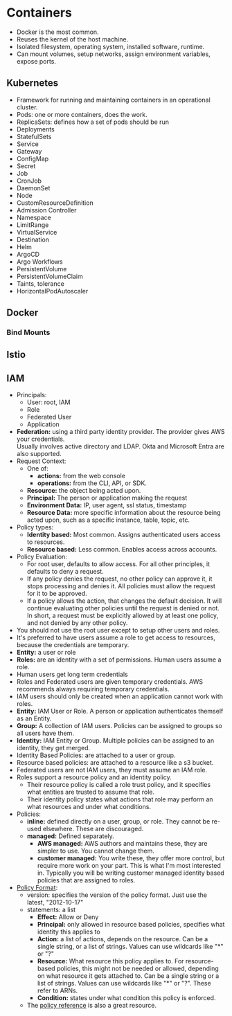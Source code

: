 
# Containers

- Docker is the most common.
- Reuses the kernel of the host machine.
- Isolated filesystem, operating system, installed software, runtime.
- Can mount volumes, setup networks, assign environment variables, expose ports.

## Kubernetes

- Framework for running and maintaining containers in an operational cluster.
- Pods: one or more containers, does the work.
- ReplicaSets: defines how a set of pods should be run
- Deployments
- StatefulSets
- Service
- Gateway
- ConfigMap
- Secret
- Job
- CronJob
- DaemonSet
- Node
- CustomResourceDefinition
- Admission Controller
- Namespace
- LimitRange
- VirtualService
- Destination
- Helm
- ArgoCD
- Argo Workflows
- PersistentVolume
- PersistentVolumeClaim
- Taints, tolerance
- HorizontalPodAutoscaler

## Docker

### Bind Mounts

## Istio

## IAM

- Principals:
    - User: root, IAM
    - Role
    - Federated User
    - Application
- **Federation:** using a third party identity provider.  The provider gives AWS your credentials.  
  Usually involves active directory and LDAP.  Okta and Microsoft Entra are also supported.
- Request Context:
    - One of:
        - **actions:** from the web console
        - **operations:** from the CLI, API, or SDK.
    - **Resource:** the object being acted upon.
    - **Principal:** The person or application making the request
    - **Environment Data:** IP, user agent, ssl status, timestamp
    - **Resource Data:** more specific information about the resource being acted upon, such as a specific instance, table, topic, etc.
- Policy types:
    - **Identity based:** Most common.  Assigns authenticated users access to resources.
    - **Resource based:** Less common.  Enables access across accounts.
- Policy Evaluation:
    - For root user, defaults to allow access.  For all other principles, it defaults to deny a request.
    - If any policy denies the request, no other policy can approve it, it stops processing and denies it.
      All policies must allow the request for it to be approved.
    - If a policy allows the action, that changes the default decision.  It will continue evaluating other 
      policies until the request is denied or not.  In short, a request must be explicitly allowed by at least one
      policy, and not denied by any other policy.
- You should not use the root user except to setup other users and roles.
- It's preferred to have users assume a role to get access to resources, because the credentials are temporary.
- **Entity:** a user or role
- **Roles:** are an identity with a set of permissions.  Human users assume a role.
- Human users get long term credentials
- Roles and Federated users are given temporary credentials.  AWS recommends always requiring temporary credentials.
- IAM users should only be created when an application cannot work with roles.
- **Entity:** IAM User or Role.  A person or application authenticates themself as an Entity.
- **Group:** A collection of IAM users.  Policies can be assigned to groups so all users have them.
- **Identity:** IAM Entity or Group.  Multiple policies can be assigned to an identity, they get merged.
- Identity Based Policies: are attached to a user or group.
- Resource based policies: are attached to a resource like a s3 bucket.  
- Federated users are not IAM users, they must assume an IAM role.
- Roles support a resource policy and an identity policy.  
    - Their resource policy is called a role trust policy, and it specifies what entities are trusted to assume that role.
    - Their identity policy states what actions that role may perform an what resources and under what conditions.
- Policies:
    - **inline:** defined directly on a user, group, or role.  They cannot be re-used elsewhere.  These are discouraged.
    - **managed:** Defined separately.
        - **AWS managed:** AWS authors and maintains these, they are simpler to use.  You cannot change them.
        - **customer managed:** You write these, they offer more control, but require more work on your part.  This is
          what I'm most interested in.  Typically you will be writing customer managed identity based policies that are
          assigned to roles.
- [Policy Format](https://docs.aws.amazon.com/IAM/latest/UserGuide/access_policies.html#access_policies-json):
    - version: specifies the version of the policy format.  Just use the latest, "2012-10-17"
    - statements: a list
        - **Effect:** Allow or Deny
        - **Principal:** only allowed in resource based policies, specifies what identity this applies to
        - **Action:** a list of actions, depends on the resource.  Can be a single string, or a list of strings.
          Values can use wildcards like "*" or "?"
        - **Resource:** What resource this policy applies to.  For resource-based policies, this might not be needed or allowed,
          depending on what resource it gets attached to.  Can be a single string or a list of strings.
          Values can use wildcards like "*" or "?".  These refer to ARNs.
        - **Condition:** states under what condition this policy is enforced.
    - The [policy reference](https://docs.aws.amazon.com/IAM/latest/UserGuide/reference_policies_elements.html) is also a 
      great resource.
